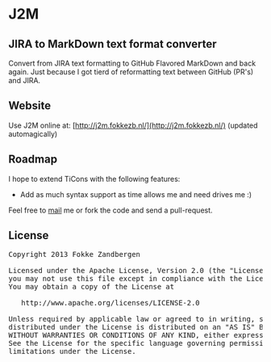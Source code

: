 # J2M
## JIRA to MarkDown text format converter
Convert from JIRA text formatting to GitHub Flavored MarkDown and back again. Just because I got tierd of reformatting text between GitHub (PR's) and JIRA.

## Website
Use J2M online at: [http://j2m.fokkezb.nl/](http://j2m.fokkezb.nl/) (updated automagically)

## Roadmap
I hope to extend TiCons with the following features:

* Add as much syntax support as time allows me and need drives me :)

Feel free to [mail](mail@fokkezb.nl) me or fork the code and send a pull-request.

## License

<pre>
Copyright 2013 Fokke Zandbergen

Licensed under the Apache License, Version 2.0 (the "License");
you may not use this file except in compliance with the License.
You may obtain a copy of the License at

   http://www.apache.org/licenses/LICENSE-2.0

Unless required by applicable law or agreed to in writing, software
distributed under the License is distributed on an "AS IS" BASIS,
WITHOUT WARRANTIES OR CONDITIONS OF ANY KIND, either express or implied.
See the License for the specific language governing permissions and
limitations under the License.
</pre>
